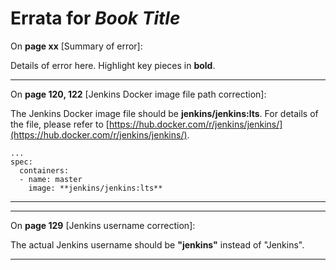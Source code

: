 # Errata for *Book Title*
On **page xx** [Summary of error]:
 
Details of error here. Highlight key pieces in **bold**.

***
On **page 120, 122** [Jenkins Docker image file path correction]:
 
The Jenkins Docker image file should be **jenkins/jenkins:lts**. For details of the file, please refer to [https://hub.docker.com/r/jenkins/jenkins/](https://hub.docker.com/r/jenkins/jenkins/).

```
...
spec:
  containers:
  - name: master
    image: **jenkins/jenkins:lts**
```
***
***
On **page 129** [Jenkins username correction]:
 
The actual Jenkins username should be **"jenkins"** instead of "Jenkins".
***
